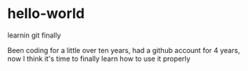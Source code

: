 # hello-world
learnin git finally


Been coding for a little over ten years, had a github account for 4 years, now I think it's time to finally learn how to use it properly
